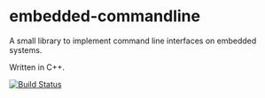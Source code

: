 embedded-commandline
====================

A small library to implement command line interfaces on embedded systems.

Written in C++.

[![Build Status](https://travis-ci.org/martinhansdk/embedded-commandline.png)](https://travis-ci.org/martinhansdk/embedded-commandline)
